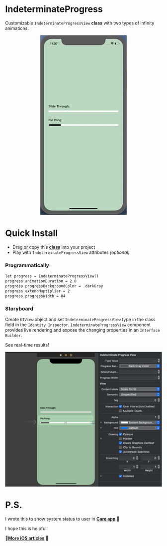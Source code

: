 # IndeterminateProgress

Customizable `IndeterminateProgressView` **class** with two types of infinity animations. 

<p align="center">
  <img src="Example/result.gif">
</p>


# Quick Install
- Drag or copy this [**class**](https://github.com/popcornomnom/IndeterminateProgress/blob/master/IndeterminateProgress/IndeterminateProgressView.swift) into your project
- Play with `IndeterminateProgressView` attributes *(optional)*

### Programmatically
```
let progress = IndeterminateProgressView()
progress.animationDuration = 2.0
progress.progressBackgroundColor = .darkGray
progress.extendMuptiplier = 2
progress.progressWidth = 84
```

### Storyboard
Create `UIView` object and set `IndeterminateProgressView` type in the class field in the `Identity Inspector`.
`IndeterminateProgressView` component provides live rendering and expose the changing properties in an `Interface Builder`. 

See real-time results!

<p align="center">
  <img src="Example/storyboard_example.png" width="550">
</p>

# P.S.
I wrote this to show system status to user in [**Care app**](https://apps.apple.com/app/cares-go-cruelty-free/id1469018736) 🐰

I hope this is helpful!

🍿[**More iOS articles**](http://www.popcornomnom.com/) 🍿
